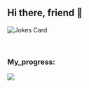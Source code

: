 ## Hi there, friend 👋


![Jokes Card](https://readme-jokes.vercel.app/api)

<br />

 ### My_progress:

![](https://github-profile-summary-cards.vercel.app/api/cards/stats?username=daniilshat&theme=solarized_dark)
<!-- 

Статистика аккаунта

|[![v5pishka Github stats](https://github-readme-stats.vercel.app/api?username=v5pishka&count_private=true&show_icons=true&hide=contribs,issues&hide_border=true)](https://github.com/v5pishka?tab=repositories) | [![Most Used Languages](https://github-readme-stats.vercel.app/api/top-langs/?username=v5pishka&layout=compact&hide_border=true)](https://github.com/v5pishka?tab=repositories) |
|---|---|

-->
